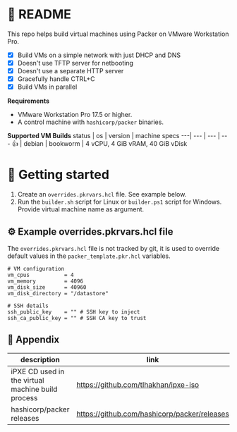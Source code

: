 # 📖 README
This repo helps build virtual machines using Packer on VMware Workstation Pro.

- [x] Build VMs on a simple network with just DHCP and DNS
- [x] Doesn't use TFTP server for netbooting
- [x] Doesn't use a separate HTTP server
- [x] Gracefully handle CTRL+C
- [x] Build VMs in parallel

**Requirements**
- VMware Workstation Pro 17.5 or higher.
- A control machine with `hashicorp/packer` binaries.

**Supported VM Builds**
status | os | version | machine specs
---| --- | --- | ---
👍 | debian | bookworm | 4 vCPU, 4 GiB vRAM, 40 GiB vDisk

# 🌱 Getting started
1. Create an `overrides.pkrvars.hcl` file.  See example below.
1. Run the `builder.sh` script for Linux or `builder.ps1` script for Windows.  Provide virtual machine name as argument.

## ⚙️ Example overrides.pkrvars.hcl file
The `overrides.pkrvars.hcl` file is not tracked by git, it is used to override default values in the `packer_template.pkr.hcl` variables.

```hcl
# VM configuration
vm_cpus           = 4
vm_memory         = 4096
vm_disk_size      = 40960
vm_disk_directory = "/datastore"

# SSH details
ssh_public_key    = "" # SSH key to inject
ssh_ca_public_key = "" # SSH CA key to trust
```

## 👏 Appendix
description | link 
--- | ---
iPXE CD used in the virtual machine build process | <https://github.com/tlhakhan/ipxe-iso>
hashicorp/packer releases | <https://github.com/hashicorp/packer/releases>